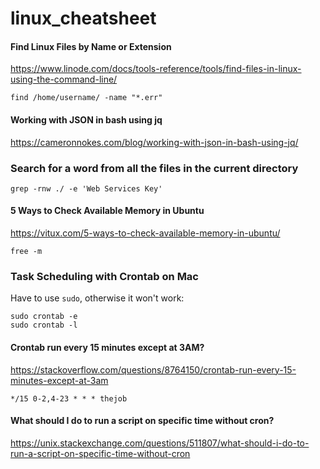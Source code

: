 # linux_cheatsheet

#### Find Linux Files by Name or Extension
https://www.linode.com/docs/tools-reference/tools/find-files-in-linux-using-the-command-line/
```
find /home/username/ -name "*.err"
```

#### Working with JSON in bash using jq
https://cameronnokes.com/blog/working-with-json-in-bash-using-jq/

### Search for a word from all the files in the current directory
```
grep -rnw ./ -e 'Web Services Key'
```

#### 5 Ways to Check Available Memory in Ubuntu
https://vitux.com/5-ways-to-check-available-memory-in-ubuntu/
```
free -m
```

### Task Scheduling with Crontab on Mac
Have to use `sudo`, otherwise it won't work:
```
sudo crontab -e
sudo crontab -l
```

#### Crontab run every 15 minutes except at 3AM?
https://stackoverflow.com/questions/8764150/crontab-run-every-15-minutes-except-at-3am
```
*/15 0-2,4-23 * * * thejob
```
#### What should I do to run a script on specific time without cron?
https://unix.stackexchange.com/questions/511807/what-should-i-do-to-run-a-script-on-specific-time-without-cron
